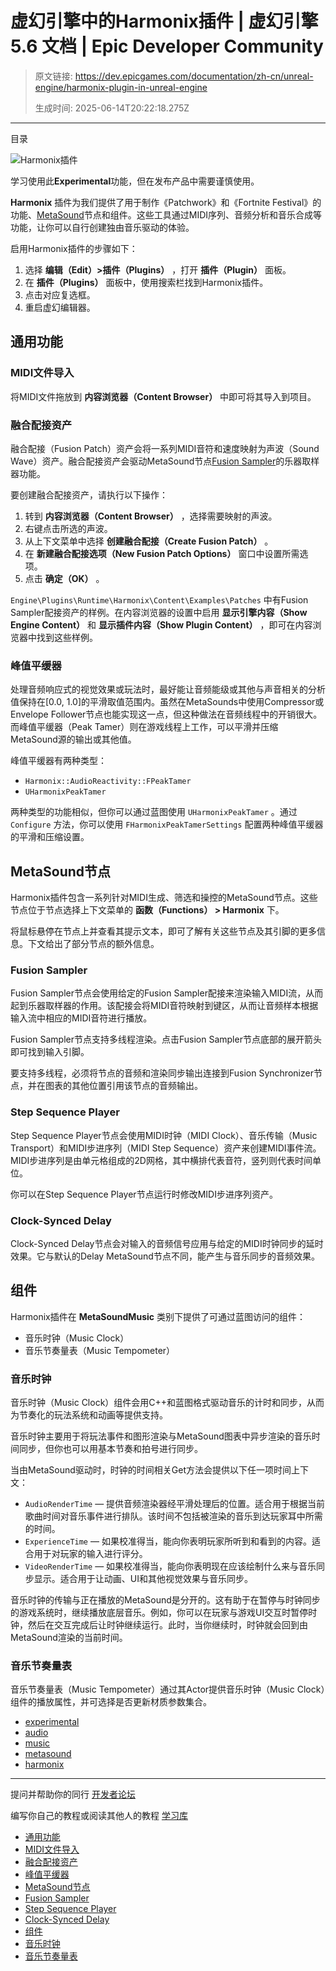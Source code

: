 # 虚幻引擎中的Harmonix插件 | 虚幻引擎 5.6 文档 | Epic Developer Community

> 原文链接: https://dev.epicgames.com/documentation/zh-cn/unreal-engine/harmonix-plugin-in-unreal-engine
> 
> 生成时间: 2025-06-14T20:22:18.275Z

---

目录

![Harmonix插件](https://dev.epicgames.com/community/api/documentation/image/aca5ccfc-0637-44bf-9616-7d2a748c320e?resizing_type=fill&width=1920&height=335)

学习使用此**Experimental**功能，但在发布产品中需要谨慎使用。

**Harmonix** 插件为我们提供了用于制作《Patchwork》和《Fortnite Festival》的功能、[MetaSound](/documentation/zh-cn/unreal-engine/metasounds-in-unreal-engine)节点和组件。这些工具通过MIDI序列、音频分析和音乐合成等功能，让你可以自行创建独由音乐驱动的体验。

启用Harmonix插件的步骤如下：

1.  选择 **编辑（Edit）>插件（Plugins）** ，打开 **插件（Plugin）** 面板。
2.  在 **插件（Plugins）** 面板中，使用搜索栏找到Harmonix插件。
3.  点击对应复选框。
4.  重启虚幻编辑器。

## 通用功能

### MIDI文件导入

将MIDI文件拖放到 **内容浏览器（Content Browser）** 中即可将其导入到项目。

### 融合配接资产

融合配接（Fusion Patch）资产会将一系列MIDI音符和速度映射为声波（Sound Wave）资产。融合配接资产会驱动MetaSound节点[Fusion Sampler](/documentation/zh-cn/unreal-engine/harmonix-plugin-in-unreal-engine#fusionsampler)的乐器取样器功能。

要创建融合配接资产，请执行以下操作：

1.  转到 **内容浏览器（Content Browser）** ，选择需要映射的声波。
2.  右键点击所选的声波。
3.  从上下文菜单中选择 **创建融合配接（Create Fusion Patch）** 。
4.  在 **新建融合配接选项（New Fusion Patch Options）** 窗口中设置所需选项。
5.  点击 **确定（OK）** 。

`Engine\Plugins\Runtime\Harmonix\Content\Examples\Patches` 中有Fusion Sampler配接资产的样例。在内容浏览器的设置中启用 **显示引擎内容（Show Engine Content）** 和 **显示插件内容（Show Plugin Content）** ，即可在内容浏览器中找到这些样例。

### 峰值平缓器

处理音频响应式的视觉效果或玩法时，最好能让音频能级或其他与声音相关的分析值保持在\[0.0, 1.0\]的平滑取值范围内。虽然在MetaSounds中使用Compressor或Envelope Follower节点也能实现这一点，但这种做法在音频线程中的开销很大。而峰值平缓器（Peak Tamer）则在游戏线程上工作，可以平滑并压缩MetaSound源的输出或其他值。

峰值平缓器有两种类型：

-   `Harmonix::AudioReactivity::FPeakTamer`
-   `UHarmonixPeakTamer`

两种类型的功能相似，但你可以通过蓝图使用 `UHarmonixPeakTamer` 。通过 `Configure` 方法，你可以使用 `FHarmonixPeakTamerSettings` 配置两种峰值平缓器的平滑和压缩设置。

## MetaSound节点

Harmonix插件包含一系列针对MIDI生成、筛选和操控的MetaSound节点。这些节点位于节点选择上下文菜单的 **函数（Functions） > Harmonix** 下。

将鼠标悬停在节点上并查看其提示文本，即可了解有关这些节点及其引脚的更多信息。下文给出了部分节点的额外信息。

### Fusion Sampler

Fusion Sampler节点会使用给定的Fusion Sampler配接来渲染输入MIDI流，从而起到乐器取样器的作用。该配接会将MIDI音符映射到键区，从而让音频样本根据输入流中相应的MIDI音符进行播放。

Fusion Sampler节点支持多线程渲染。点击Fusion Sampler节点底部的展开箭头即可找到输入引脚。

要支持多线程，必须将节点的音频和渲染同步输出连接到Fusion Synchronizer节点，并在图表的其他位置引用该节点的音频输出。

### Step Sequence Player

Step Sequence Player节点会使用MIDI时钟（MIDI Clock）、音乐传输（Music Transport）和MIDI步进序列（MIDI Step Sequence）资产来创建MIDI事件流。 MIDI步进序列是由单元格组成的2D网格，其中横排代表音符，竖列则代表时间单位。

你可以在Step Sequence Player节点运行时修改MIDI步进序列资产。

### Clock-Synced Delay

Clock-Synced Delay节点会对输入的音频信号应用与给定的MIDI时钟同步的延时效果。它与默认的Delay MetaSound节点不同，能产生与音乐同步的音频效果。

## 组件

Harmonix插件在 **MetaSoundMusic** 类别下提供了可通过蓝图访问的组件：

-   音乐时钟（Music Clock）
-   音乐节奏量表（Music Tempometer）

### 音乐时钟

音乐时钟（Music Clock）组件会用C++和蓝图格式驱动音乐的计时和同步，从而为节奏化的玩法系统和动画等提供支持。

音乐时钟主要用于将玩法事件和图形渲染与MetaSound图表中异步渲染的音乐时间同步，但你也可以用基本节奏和拍号进行同步。

当由MetaSound驱动时，时钟的时间相关Get方法会提供以下任一项时间上下文：

-   `AudioRenderTime` — 提供音频渲染器经平滑处理后的位置。适合用于根据当前歌曲时间对音乐事件进行排队。该时间不包括被渲染的音乐到达玩家耳中所需的时间。
-   `ExperienceTime` — 如果校准得当，能向你表明玩家所听到和看到的内容。适合用于对玩家的输入进行评分。
-   `VideoRenderTime` — 如果校准得当，能向你表明现在应该绘制什么来与音乐同步显示。适合用于让动画、UI和其他视觉效果与音乐同步。

音乐时钟的传输与正在播放的MetaSound是分开的。这有助于在暂停与时钟同步的游戏系统时，继续播放底层音乐。例如，你可以在玩家与游戏UI交互时暂停时钟，然后在交互完成后让时钟继续运行。此时，当你继续时，时钟就会回到由MetaSound渲染的当前时间。

### 音乐节奏量表

音乐节奏量表（Music Tempometer）通过其Actor提供音乐时钟（Music Clock）组件的播放属性，并可选择是否更新材质参数集合。

-   [experimental](https://dev.epicgames.com/community/search?query=experimental)
-   [audio](https://dev.epicgames.com/community/search?query=audio)
-   [music](https://dev.epicgames.com/community/search?query=music)
-   [metasound](https://dev.epicgames.com/community/search?query=metasound)
-   [harmonix](https://dev.epicgames.com/community/search?query=harmonix)

* * *

提问并帮助你的同行 [开发者论坛](https://forums.unrealengine.com/categories?tag=unreal-engine)

编写你自己的教程或阅读其他人的教程 [学习库](https://dev.epicgames.com/community/unreal-engine/learning)

-   [通用功能](/documentation/zh-cn/unreal-engine/harmonix-plugin-in-unreal-engine#%E9%80%9A%E7%94%A8%E5%8A%9F%E8%83%BD)
-   [MIDI文件导入](/documentation/zh-cn/unreal-engine/harmonix-plugin-in-unreal-engine#midi%E6%96%87%E4%BB%B6%E5%AF%BC%E5%85%A5)
-   [融合配接资产](/documentation/zh-cn/unreal-engine/harmonix-plugin-in-unreal-engine#%E8%9E%8D%E5%90%88%E9%85%8D%E6%8E%A5%E8%B5%84%E4%BA%A7)
-   [峰值平缓器](/documentation/zh-cn/unreal-engine/harmonix-plugin-in-unreal-engine#%E5%B3%B0%E5%80%BC%E5%B9%B3%E7%BC%93%E5%99%A8)
-   [MetaSound节点](/documentation/zh-cn/unreal-engine/harmonix-plugin-in-unreal-engine#metasound%E8%8A%82%E7%82%B9)
-   [Fusion Sampler](/documentation/zh-cn/unreal-engine/harmonix-plugin-in-unreal-engine#fusionsampler)
-   [Step Sequence Player](/documentation/zh-cn/unreal-engine/harmonix-plugin-in-unreal-engine#stepsequenceplayer)
-   [Clock-Synced Delay](/documentation/zh-cn/unreal-engine/harmonix-plugin-in-unreal-engine#clock-synceddelay)
-   [组件](/documentation/zh-cn/unreal-engine/harmonix-plugin-in-unreal-engine#%E7%BB%84%E4%BB%B6)
-   [音乐时钟](/documentation/zh-cn/unreal-engine/harmonix-plugin-in-unreal-engine#%E9%9F%B3%E4%B9%90%E6%97%B6%E9%92%9F)
-   [音乐节奏量表](/documentation/zh-cn/unreal-engine/harmonix-plugin-in-unreal-engine#%E9%9F%B3%E4%B9%90%E8%8A%82%E5%A5%8F%E9%87%8F%E8%A1%A8)